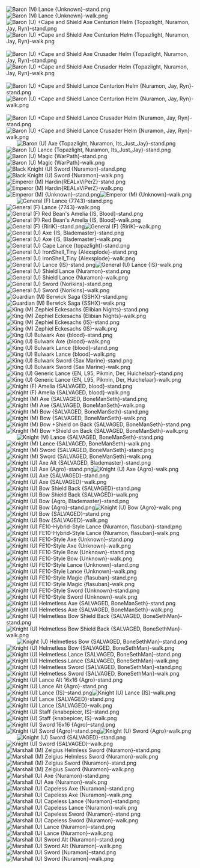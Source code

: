 ![Baron (M) Lance {Unknown}-stand.png](https://raw.githubusercontent.com/Klokinator/FE-Repo/main/Map%20Sprites/Infantry%20-%20Knights,%20Generals,%20Armors/Baron%20(M)%20Lance%20%7BUnknown%7D-stand.png "Baron (M) Lance {Unknown}-stand.png")![Baron (M) Lance {Unknown}-walk.png](https://raw.githubusercontent.com/Klokinator/FE-Repo/main/Map%20Sprites/Infantry%20-%20Knights,%20Generals,%20Armors/Baron%20(M)%20Lance%20%7BUnknown%7D-walk.png "Baron (M) Lance {Unknown}-walk.png")&emsp;&emsp;![Baron (U) +Cape and Shield Axe Centurion Helm {Topazlight, Nuramon, Jay, Ryn}-stand.png](https://raw.githubusercontent.com/Klokinator/FE-Repo/main/Map%20Sprites/Infantry%20-%20Knights,%20Generals,%20Armors/Baron%20(U)%20%2BCape%20and%20Shield%20Axe%20Centurion%20Helm%20%7BTopazlight,%20Nuramon,%20Jay,%20Ryn%7D-stand.png "Baron (U) +Cape and Shield Axe Centurion Helm {Topazlight, Nuramon, Jay, Ryn}-stand.png")![Baron (U) +Cape and Shield Axe Centurion Helm {Topazlight, Nuramon, Jay, Ryn}-walk.png](https://raw.githubusercontent.com/Klokinator/FE-Repo/main/Map%20Sprites/Infantry%20-%20Knights,%20Generals,%20Armors/Baron%20(U)%20%2BCape%20and%20Shield%20Axe%20Centurion%20Helm%20%7BTopazlight,%20Nuramon,%20Jay,%20Ryn%7D-walk.png "Baron (U) +Cape and Shield Axe Centurion Helm {Topazlight, Nuramon, Jay, Ryn}-walk.png")&emsp;&emsp;![Baron (U) +Cape and Shield Axe Crusader Helm {Topazlight, Nuramon, Jay, Ryn}-stand.png](https://raw.githubusercontent.com/Klokinator/FE-Repo/main/Map%20Sprites/Infantry%20-%20Knights,%20Generals,%20Armors/Baron%20(U)%20%2BCape%20and%20Shield%20Axe%20Crusader%20Helm%20%7BTopazlight,%20Nuramon,%20Jay,%20Ryn%7D-stand.png "Baron (U) +Cape and Shield Axe Crusader Helm {Topazlight, Nuramon, Jay, Ryn}-stand.png")![Baron (U) +Cape and Shield Axe Crusader Helm {Topazlight, Nuramon, Jay, Ryn}-walk.png](https://raw.githubusercontent.com/Klokinator/FE-Repo/main/Map%20Sprites/Infantry%20-%20Knights,%20Generals,%20Armors/Baron%20(U)%20%2BCape%20and%20Shield%20Axe%20Crusader%20Helm%20%7BTopazlight,%20Nuramon,%20Jay,%20Ryn%7D-walk.png "Baron (U) +Cape and Shield Axe Crusader Helm {Topazlight, Nuramon, Jay, Ryn}-walk.png")&emsp;&emsp;![Baron (U) +Cape and Shield Lance Centurion Helm {Nuramon, Jay, Ryn}-stand.png](https://raw.githubusercontent.com/Klokinator/FE-Repo/main/Map%20Sprites/Infantry%20-%20Knights,%20Generals,%20Armors/Baron%20(U)%20%2BCape%20and%20Shield%20Lance%20Centurion%20Helm%20%7BNuramon,%20Jay,%20Ryn%7D-stand.png "Baron (U) +Cape and Shield Lance Centurion Helm {Nuramon, Jay, Ryn}-stand.png")![Baron (U) +Cape and Shield Lance Centurion Helm {Nuramon, Jay, Ryn}-walk.png](https://raw.githubusercontent.com/Klokinator/FE-Repo/main/Map%20Sprites/Infantry%20-%20Knights,%20Generals,%20Armors/Baron%20(U)%20%2BCape%20and%20Shield%20Lance%20Centurion%20Helm%20%7BNuramon,%20Jay,%20Ryn%7D-walk.png "Baron (U) +Cape and Shield Lance Centurion Helm {Nuramon, Jay, Ryn}-walk.png")&emsp;&emsp;![Baron (U) +Cape and Shield Lance Crusader Helm {Nuramon, Jay, Ryn}-stand.png](https://raw.githubusercontent.com/Klokinator/FE-Repo/main/Map%20Sprites/Infantry%20-%20Knights,%20Generals,%20Armors/Baron%20(U)%20%2BCape%20and%20Shield%20Lance%20Crusader%20Helm%20%7BNuramon,%20Jay,%20Ryn%7D-stand.png "Baron (U) +Cape and Shield Lance Crusader Helm {Nuramon, Jay, Ryn}-stand.png")![Baron (U) +Cape and Shield Lance Crusader Helm {Nuramon, Jay, Ryn}-walk.png](https://raw.githubusercontent.com/Klokinator/FE-Repo/main/Map%20Sprites/Infantry%20-%20Knights,%20Generals,%20Armors/Baron%20(U)%20%2BCape%20and%20Shield%20Lance%20Crusader%20Helm%20%7BNuramon,%20Jay,%20Ryn%7D-walk.png "Baron (U) +Cape and Shield Lance Crusader Helm {Nuramon, Jay, Ryn}-walk.png")&emsp;&emsp;![Baron (U) Axe {Topazlight, Nuramon, Its_Just_Jay}-stand.png](https://raw.githubusercontent.com/Klokinator/FE-Repo/main/Map%20Sprites/Infantry%20-%20Knights,%20Generals,%20Armors/Baron%20(U)%20Axe%20%7BTopazlight,%20Nuramon,%20Its_Just_Jay%7D-stand.png "Baron (U) Axe {Topazlight, Nuramon, Its_Just_Jay}-stand.png")![Baron (U) Lance {Topazlight, Nuramon, Its_Just_Jay}-stand.png](https://raw.githubusercontent.com/Klokinator/FE-Repo/main/Map%20Sprites/Infantry%20-%20Knights,%20Generals,%20Armors/Baron%20(U)%20Lance%20%7BTopazlight,%20Nuramon,%20Its_Just_Jay%7D-stand.png "Baron (U) Lance {Topazlight, Nuramon, Its_Just_Jay}-stand.png")&emsp;&emsp;![Baron (U) Magic {WarPath}-stand.png](https://raw.githubusercontent.com/Klokinator/FE-Repo/main/Map%20Sprites/Infantry%20-%20Knights,%20Generals,%20Armors/Baron%20(U)%20Magic%20%7BWarPath%7D-stand.png "Baron (U) Magic {WarPath}-stand.png")![Baron (U) Magic {WarPath}-walk.png](https://raw.githubusercontent.com/Klokinator/FE-Repo/main/Map%20Sprites/Infantry%20-%20Knights,%20Generals,%20Armors/Baron%20(U)%20Magic%20%7BWarPath%7D-walk.png "Baron (U) Magic {WarPath}-walk.png")&emsp;&emsp;![Black Knight (U) Sword {Nuramon}-stand.png](https://raw.githubusercontent.com/Klokinator/FE-Repo/main/Map%20Sprites/Infantry%20-%20Knights,%20Generals,%20Armors/Black%20Knight%20(U)%20Sword%20%7BNuramon%7D-stand.png "Black Knight (U) Sword {Nuramon}-stand.png")![Black Knight (U) Sword {Nuramon}-walk.png](https://raw.githubusercontent.com/Klokinator/FE-Repo/main/Map%20Sprites/Infantry%20-%20Knights,%20Generals,%20Armors/Black%20Knight%20(U)%20Sword%20%7BNuramon%7D-walk.png "Black Knight (U) Sword {Nuramon}-walk.png")&emsp;&emsp;![Emperor (M) Hardin{REALxViPerZ}-stand.png](https://raw.githubusercontent.com/Klokinator/FE-Repo/main/Map%20Sprites/Infantry%20-%20Knights,%20Generals,%20Armors/Emperor%20(M)%20Hardin%7BREALxViPerZ%7D-stand.png "Emperor (M) Hardin{REALxViPerZ}-stand.png")![Emperor (M) Hardin{REALxViPerZ}-walk.png](https://raw.githubusercontent.com/Klokinator/FE-Repo/main/Map%20Sprites/Infantry%20-%20Knights,%20Generals,%20Armors/Emperor%20(M)%20Hardin%7BREALxViPerZ%7D-walk.png "Emperor (M) Hardin{REALxViPerZ}-walk.png")&emsp;&emsp;![Emperor (M) {Unknown}-stand.png](https://raw.githubusercontent.com/Klokinator/FE-Repo/main/Map%20Sprites/Infantry%20-%20Knights,%20Generals,%20Armors/Emperor%20(M)%20%7BUnknown%7D-stand.png "Emperor (M) {Unknown}-stand.png")![Emperor (M) {Unknown}-walk.png](https://raw.githubusercontent.com/Klokinator/FE-Repo/main/Map%20Sprites/Infantry%20-%20Knights,%20Generals,%20Armors/Emperor%20(M)%20%7BUnknown%7D-walk.png "Emperor (M) {Unknown}-walk.png")&emsp;&emsp;![General (F) Lance {7743}-stand.png](https://raw.githubusercontent.com/Klokinator/FE-Repo/main/Map%20Sprites/Infantry%20-%20Knights,%20Generals,%20Armors/General%20(F)%20Lance%20%7B7743%7D-stand.png "General (F) Lance {7743}-stand.png")![General (F) Lance {7743}-walk.png](https://raw.githubusercontent.com/Klokinator/FE-Repo/main/Map%20Sprites/Infantry%20-%20Knights,%20Generals,%20Armors/General%20(F)%20Lance%20%7B7743%7D-walk.png "General (F) Lance {7743}-walk.png")&emsp;&emsp;![General (F) Red Bean's Amelia {IS, Blood}-stand.png](https://raw.githubusercontent.com/Klokinator/FE-Repo/main/Map%20Sprites/Infantry%20-%20Knights,%20Generals,%20Armors/General%20(F)%20Red%20Bean's%20Amelia%20%7BIS,%20Blood%7D-stand.png "General (F) Red Bean's Amelia {IS, Blood}-stand.png")![General (F) Red Bean's Amelia {IS, Blood}-walk.png](https://raw.githubusercontent.com/Klokinator/FE-Repo/main/Map%20Sprites/Infantry%20-%20Knights,%20Generals,%20Armors/General%20(F)%20Red%20Bean's%20Amelia%20%7BIS,%20Blood%7D-walk.png "General (F) Red Bean's Amelia {IS, Blood}-walk.png")&emsp;&emsp;![General (F) {RiriK}-stand.png](https://raw.githubusercontent.com/Klokinator/FE-Repo/main/Map%20Sprites/Infantry%20-%20Knights,%20Generals,%20Armors/General%20(F)%20%7BRiriK%7D-stand.png "General (F) {RiriK}-stand.png")![General (F) {RiriK}-walk.png](https://raw.githubusercontent.com/Klokinator/FE-Repo/main/Map%20Sprites/Infantry%20-%20Knights,%20Generals,%20Armors/General%20(F)%20%7BRiriK%7D-walk.png "General (F) {RiriK}-walk.png")&emsp;&emsp;![General (U) Axe {IS, Blademaster}-stand.png](https://raw.githubusercontent.com/Klokinator/FE-Repo/main/Map%20Sprites/Infantry%20-%20Knights,%20Generals,%20Armors/General%20(U)%20Axe%20%7BIS,%20Blademaster%7D-stand.png "General (U) Axe {IS, Blademaster}-stand.png")![General (U) Axe {IS, Blademaster}-walk.png](https://raw.githubusercontent.com/Klokinator/FE-Repo/main/Map%20Sprites/Infantry%20-%20Knights,%20Generals,%20Armors/General%20(U)%20Axe%20%7BIS,%20Blademaster%7D-walk.png "General (U) Axe {IS, Blademaster}-walk.png")&emsp;&emsp;![General (U) Cape Lance {topazlight}-stand.png](https://raw.githubusercontent.com/Klokinator/FE-Repo/main/Map%20Sprites/Infantry%20-%20Knights,%20Generals,%20Armors/General%20(U)%20Cape%20Lance%20%7Btopazlight%7D-stand.png "General (U) Cape Lance {topazlight}-stand.png")![General (U) IronShell_Tiny {Alexsplode}-stand.png](https://raw.githubusercontent.com/Klokinator/FE-Repo/main/Map%20Sprites/Infantry%20-%20Knights,%20Generals,%20Armors/General%20(U)%20IronShell_Tiny%20%7BAlexsplode%7D-stand.png "General (U) IronShell_Tiny {Alexsplode}-stand.png")![General (U) IronShell_Tiny {Alexsplode}-walk.png](https://raw.githubusercontent.com/Klokinator/FE-Repo/main/Map%20Sprites/Infantry%20-%20Knights,%20Generals,%20Armors/General%20(U)%20IronShell_Tiny%20%7BAlexsplode%7D-walk.png "General (U) IronShell_Tiny {Alexsplode}-walk.png")&emsp;&emsp;![General (U) Lance {IS}-stand.png](https://raw.githubusercontent.com/Klokinator/FE-Repo/main/Map%20Sprites/Infantry%20-%20Knights,%20Generals,%20Armors/General%20(U)%20Lance%20%7BIS%7D-stand.png "General (U) Lance {IS}-stand.png")![General (U) Lance {IS}-walk.png](https://raw.githubusercontent.com/Klokinator/FE-Repo/main/Map%20Sprites/Infantry%20-%20Knights,%20Generals,%20Armors/General%20(U)%20Lance%20%7BIS%7D-walk.png "General (U) Lance {IS}-walk.png")&emsp;&emsp;![General (U) Shield Lance {Nuramon}-stand.png](https://raw.githubusercontent.com/Klokinator/FE-Repo/main/Map%20Sprites/Infantry%20-%20Knights,%20Generals,%20Armors/General%20(U)%20Shield%20Lance%20%7BNuramon%7D-stand.png "General (U) Shield Lance {Nuramon}-stand.png")![General (U) Shield Lance {Nuramon}-walk.png](https://raw.githubusercontent.com/Klokinator/FE-Repo/main/Map%20Sprites/Infantry%20-%20Knights,%20Generals,%20Armors/General%20(U)%20Shield%20Lance%20%7BNuramon%7D-walk.png "General (U) Shield Lance {Nuramon}-walk.png")&emsp;&emsp;![General (U) Sword {Norikins}-stand.png](https://raw.githubusercontent.com/Klokinator/FE-Repo/main/Map%20Sprites/Infantry%20-%20Knights,%20Generals,%20Armors/General%20(U)%20Sword%20%7BNorikins%7D-stand.png "General (U) Sword {Norikins}-stand.png")![General (U) Sword {Norikins}-walk.png](https://raw.githubusercontent.com/Klokinator/FE-Repo/main/Map%20Sprites/Infantry%20-%20Knights,%20Generals,%20Armors/General%20(U)%20Sword%20%7BNorikins%7D-walk.png "General (U) Sword {Norikins}-walk.png")&emsp;&emsp;![Guardian (M) Berwick Saga {SSHX}-stand.png](https://raw.githubusercontent.com/Klokinator/FE-Repo/main/Map%20Sprites/Infantry%20-%20Knights,%20Generals,%20Armors/Guardian%20(M)%20Berwick%20Saga%20%7BSSHX%7D-stand.png "Guardian (M) Berwick Saga {SSHX}-stand.png")![Guardian (M) Berwick Saga {SSHX}-walk.png](https://raw.githubusercontent.com/Klokinator/FE-Repo/main/Map%20Sprites/Infantry%20-%20Knights,%20Generals,%20Armors/Guardian%20(M)%20Berwick%20Saga%20%7BSSHX%7D-walk.png "Guardian (M) Berwick Saga {SSHX}-walk.png")&emsp;&emsp;![King (M) Zephiel Eckesachs {Elibian Nights}-stand.png](https://raw.githubusercontent.com/Klokinator/FE-Repo/main/Map%20Sprites/Infantry%20-%20Knights,%20Generals,%20Armors/King%20(M)%20Zephiel%20Eckesachs%20%7BElibian%20Nights%7D-stand.png "King (M) Zephiel Eckesachs {Elibian Nights}-stand.png")![King (M) Zephiel Eckesachs {Elibian Nights}-walk.png](https://raw.githubusercontent.com/Klokinator/FE-Repo/main/Map%20Sprites/Infantry%20-%20Knights,%20Generals,%20Armors/King%20(M)%20Zephiel%20Eckesachs%20%7BElibian%20Nights%7D-walk.png "King (M) Zephiel Eckesachs {Elibian Nights}-walk.png")&emsp;&emsp;![King (M) Zephiel Eckesachs {IS}-stand.png](https://raw.githubusercontent.com/Klokinator/FE-Repo/main/Map%20Sprites/Infantry%20-%20Knights,%20Generals,%20Armors/King%20(M)%20Zephiel%20Eckesachs%20%7BIS%7D-stand.png "King (M) Zephiel Eckesachs {IS}-stand.png")![King (M) Zephiel Eckesachs {IS}-walk.png](https://raw.githubusercontent.com/Klokinator/FE-Repo/main/Map%20Sprites/Infantry%20-%20Knights,%20Generals,%20Armors/King%20(M)%20Zephiel%20Eckesachs%20%7BIS%7D-walk.png "King (M) Zephiel Eckesachs {IS}-walk.png")&emsp;&emsp;![King (U) Bulwark Axe {blood}-stand.png](https://raw.githubusercontent.com/Klokinator/FE-Repo/main/Map%20Sprites/Infantry%20-%20Knights,%20Generals,%20Armors/King%20(U)%20Bulwark%20Axe%20%7Bblood%7D-stand.png "King (U) Bulwark Axe {blood}-stand.png")![King (U) Bulwark Axe {blood}-walk.png](https://raw.githubusercontent.com/Klokinator/FE-Repo/main/Map%20Sprites/Infantry%20-%20Knights,%20Generals,%20Armors/King%20(U)%20Bulwark%20Axe%20%7Bblood%7D-walk.png "King (U) Bulwark Axe {blood}-walk.png")&emsp;&emsp;![King (U) Bulwark Lance {blood}-stand.png](https://raw.githubusercontent.com/Klokinator/FE-Repo/main/Map%20Sprites/Infantry%20-%20Knights,%20Generals,%20Armors/King%20(U)%20Bulwark%20Lance%20%7Bblood%7D-stand.png "King (U) Bulwark Lance {blood}-stand.png")![King (U) Bulwark Lance {blood}-walk.png](https://raw.githubusercontent.com/Klokinator/FE-Repo/main/Map%20Sprites/Infantry%20-%20Knights,%20Generals,%20Armors/King%20(U)%20Bulwark%20Lance%20%7Bblood%7D-walk.png "King (U) Bulwark Lance {blood}-walk.png")&emsp;&emsp;![King (U) Bulwark Sword {Sax Marine}-stand.png](https://raw.githubusercontent.com/Klokinator/FE-Repo/main/Map%20Sprites/Infantry%20-%20Knights,%20Generals,%20Armors/King%20(U)%20Bulwark%20Sword%20%7BSax%20Marine%7D-stand.png "King (U) Bulwark Sword {Sax Marine}-stand.png")![King (U) Bulwark Sword {Sax Marine}-walk.png](https://raw.githubusercontent.com/Klokinator/FE-Repo/main/Map%20Sprites/Infantry%20-%20Knights,%20Generals,%20Armors/King%20(U)%20Bulwark%20Sword%20%7BSax%20Marine%7D-walk.png "King (U) Bulwark Sword {Sax Marine}-walk.png")&emsp;&emsp;![King (U) Generic Lance {EN, L95, Pikmin, Der, Huichelaar}-stand.png](https://raw.githubusercontent.com/Klokinator/FE-Repo/main/Map%20Sprites/Infantry%20-%20Knights,%20Generals,%20Armors/King%20(U)%20Generic%20Lance%20%7BEN,%20L95,%20Pikmin,%20Der,%20Huichelaar%7D-stand.png "King (U) Generic Lance {EN, L95, Pikmin, Der, Huichelaar}-stand.png")![King (U) Generic Lance {EN, L95, Pikmin, Der, Huichelaar}-walk.png](https://raw.githubusercontent.com/Klokinator/FE-Repo/main/Map%20Sprites/Infantry%20-%20Knights,%20Generals,%20Armors/King%20(U)%20Generic%20Lance%20%7BEN,%20L95,%20Pikmin,%20Der,%20Huichelaar%7D-walk.png "King (U) Generic Lance {EN, L95, Pikmin, Der, Huichelaar}-walk.png")&emsp;&emsp;![Knight (F) Amelia {SALVAGED, blood}-stand.png](https://raw.githubusercontent.com/Klokinator/FE-Repo/main/Map%20Sprites/Infantry%20-%20Knights,%20Generals,%20Armors/Knight%20(F)%20Amelia%20%7BSALVAGED,%20blood%7D-stand.png "Knight (F) Amelia {SALVAGED, blood}-stand.png")![Knight (F) Amelia {SALVAGED, blood}-walk.png](https://raw.githubusercontent.com/Klokinator/FE-Repo/main/Map%20Sprites/Infantry%20-%20Knights,%20Generals,%20Armors/Knight%20(F)%20Amelia%20%7BSALVAGED,%20blood%7D-walk.png "Knight (F) Amelia {SALVAGED, blood}-walk.png")&emsp;&emsp;![Knight (M) Axe  {SALVAGED, BoneManSeth}-stand.png](https://raw.githubusercontent.com/Klokinator/FE-Repo/main/Map%20Sprites/Infantry%20-%20Knights,%20Generals,%20Armors/Knight%20(M)%20Axe%20%20%7BSALVAGED,%20BoneManSeth%7D-stand.png "Knight (M) Axe  {SALVAGED, BoneManSeth}-stand.png")![Knight (M) Axe  {SALVAGED, BoneManSeth}-walk.png](https://raw.githubusercontent.com/Klokinator/FE-Repo/main/Map%20Sprites/Infantry%20-%20Knights,%20Generals,%20Armors/Knight%20(M)%20Axe%20%20%7BSALVAGED,%20BoneManSeth%7D-walk.png "Knight (M) Axe  {SALVAGED, BoneManSeth}-walk.png")&emsp;&emsp;![Knight (M) Bow  {SALVAGED, BoneManSeth}-stand.png](https://raw.githubusercontent.com/Klokinator/FE-Repo/main/Map%20Sprites/Infantry%20-%20Knights,%20Generals,%20Armors/Knight%20(M)%20Bow%20%20%7BSALVAGED,%20BoneManSeth%7D-stand.png "Knight (M) Bow  {SALVAGED, BoneManSeth}-stand.png")![Knight (M) Bow  {SALVAGED, BoneManSeth}-walk.png](https://raw.githubusercontent.com/Klokinator/FE-Repo/main/Map%20Sprites/Infantry%20-%20Knights,%20Generals,%20Armors/Knight%20(M)%20Bow%20%20%7BSALVAGED,%20BoneManSeth%7D-walk.png "Knight (M) Bow  {SALVAGED, BoneManSeth}-walk.png")&emsp;&emsp;![Knight (M) Bow +Shield on Back  {SALVAGED, BoneManSeth}-stand.png](https://raw.githubusercontent.com/Klokinator/FE-Repo/main/Map%20Sprites/Infantry%20-%20Knights,%20Generals,%20Armors/Knight%20(M)%20Bow%20%2BShield%20on%20Back%20%20%7BSALVAGED,%20BoneManSeth%7D-stand.png "Knight (M) Bow +Shield on Back  {SALVAGED, BoneManSeth}-stand.png")![Knight (M) Bow +Shield on Back  {SALVAGED, BoneManSeth}-walk.png](https://raw.githubusercontent.com/Klokinator/FE-Repo/main/Map%20Sprites/Infantry%20-%20Knights,%20Generals,%20Armors/Knight%20(M)%20Bow%20%2BShield%20on%20Back%20%20%7BSALVAGED,%20BoneManSeth%7D-walk.png "Knight (M) Bow +Shield on Back  {SALVAGED, BoneManSeth}-walk.png")&emsp;&emsp;![Knight (M) Lance  {SALVAGED, BoneManSeth}-stand.png](https://raw.githubusercontent.com/Klokinator/FE-Repo/main/Map%20Sprites/Infantry%20-%20Knights,%20Generals,%20Armors/Knight%20(M)%20Lance%20%20%7BSALVAGED,%20BoneManSeth%7D-stand.png "Knight (M) Lance  {SALVAGED, BoneManSeth}-stand.png")![Knight (M) Lance  {SALVAGED, BoneManSeth}-walk.png](https://raw.githubusercontent.com/Klokinator/FE-Repo/main/Map%20Sprites/Infantry%20-%20Knights,%20Generals,%20Armors/Knight%20(M)%20Lance%20%20%7BSALVAGED,%20BoneManSeth%7D-walk.png "Knight (M) Lance  {SALVAGED, BoneManSeth}-walk.png")&emsp;&emsp;![Knight (M) Sword  {SALVAGED, BoneManSeth}-stand.png](https://raw.githubusercontent.com/Klokinator/FE-Repo/main/Map%20Sprites/Infantry%20-%20Knights,%20Generals,%20Armors/Knight%20(M)%20Sword%20%20%7BSALVAGED,%20BoneManSeth%7D-stand.png "Knight (M) Sword  {SALVAGED, BoneManSeth}-stand.png")![Knight (M) Sword  {SALVAGED, BoneManSeth}-walk.png](https://raw.githubusercontent.com/Klokinator/FE-Repo/main/Map%20Sprites/Infantry%20-%20Knights,%20Generals,%20Armors/Knight%20(M)%20Sword%20%20%7BSALVAGED,%20BoneManSeth%7D-walk.png "Knight (M) Sword  {SALVAGED, BoneManSeth}-walk.png")&emsp;&emsp;![Knight (U) Axe Alt {SALVAGED, Blademaster}-stand.png](https://raw.githubusercontent.com/Klokinator/FE-Repo/main/Map%20Sprites/Infantry%20-%20Knights,%20Generals,%20Armors/Knight%20(U)%20Axe%20Alt%20%7BSALVAGED,%20Blademaster%7D-stand.png "Knight (U) Axe Alt {SALVAGED, Blademaster}-stand.png")![Knight (U) Axe {Agro}-stand.png](https://raw.githubusercontent.com/Klokinator/FE-Repo/main/Map%20Sprites/Infantry%20-%20Knights,%20Generals,%20Armors/Knight%20(U)%20Axe%20%7BAgro%7D-stand.png "Knight (U) Axe {Agro}-stand.png")![Knight (U) Axe {Agro}-walk.png](https://raw.githubusercontent.com/Klokinator/FE-Repo/main/Map%20Sprites/Infantry%20-%20Knights,%20Generals,%20Armors/Knight%20(U)%20Axe%20%7BAgro%7D-walk.png "Knight (U) Axe {Agro}-walk.png")&emsp;&emsp;![Knight (U) Axe {SALVAGED}-stand.png](https://raw.githubusercontent.com/Klokinator/FE-Repo/main/Map%20Sprites/Infantry%20-%20Knights,%20Generals,%20Armors/Knight%20(U)%20Axe%20%7BSALVAGED%7D-stand.png "Knight (U) Axe {SALVAGED}-stand.png")![Knight (U) Axe {SALVAGED}-walk.png](https://raw.githubusercontent.com/Klokinator/FE-Repo/main/Map%20Sprites/Infantry%20-%20Knights,%20Generals,%20Armors/Knight%20(U)%20Axe%20%7BSALVAGED%7D-walk.png "Knight (U) Axe {SALVAGED}-walk.png")&emsp;&emsp;![Knight (U) Bow Shield Back {SALVAGED}-stand.png](https://raw.githubusercontent.com/Klokinator/FE-Repo/main/Map%20Sprites/Infantry%20-%20Knights,%20Generals,%20Armors/Knight%20(U)%20Bow%20Shield%20Back%20%7BSALVAGED%7D-stand.png "Knight (U) Bow Shield Back {SALVAGED}-stand.png")![Knight (U) Bow Shield Back {SALVAGED}-walk.png](https://raw.githubusercontent.com/Klokinator/FE-Repo/main/Map%20Sprites/Infantry%20-%20Knights,%20Generals,%20Armors/Knight%20(U)%20Bow%20Shield%20Back%20%7BSALVAGED%7D-walk.png "Knight (U) Bow Shield Back {SALVAGED}-walk.png")&emsp;&emsp;![Knight (U) Bow {Agro, Blademaster}-stand.png](https://raw.githubusercontent.com/Klokinator/FE-Repo/main/Map%20Sprites/Infantry%20-%20Knights,%20Generals,%20Armors/Knight%20(U)%20Bow%20%7BAgro,%20Blademaster%7D-stand.png "Knight (U) Bow {Agro, Blademaster}-stand.png")![Knight (U) Bow {Agro}-stand.png](https://raw.githubusercontent.com/Klokinator/FE-Repo/main/Map%20Sprites/Infantry%20-%20Knights,%20Generals,%20Armors/Knight%20(U)%20Bow%20%7BAgro%7D-stand.png "Knight (U) Bow {Agro}-stand.png")![Knight (U) Bow {Agro}-walk.png](https://raw.githubusercontent.com/Klokinator/FE-Repo/main/Map%20Sprites/Infantry%20-%20Knights,%20Generals,%20Armors/Knight%20(U)%20Bow%20%7BAgro%7D-walk.png "Knight (U) Bow {Agro}-walk.png")&emsp;&emsp;![Knight (U) Bow {SALVAGED}-stand.png](https://raw.githubusercontent.com/Klokinator/FE-Repo/main/Map%20Sprites/Infantry%20-%20Knights,%20Generals,%20Armors/Knight%20(U)%20Bow%20%7BSALVAGED%7D-stand.png "Knight (U) Bow {SALVAGED}-stand.png")![Knight (U) Bow {SALVAGED}-walk.png](https://raw.githubusercontent.com/Klokinator/FE-Repo/main/Map%20Sprites/Infantry%20-%20Knights,%20Generals,%20Armors/Knight%20(U)%20Bow%20%7BSALVAGED%7D-walk.png "Knight (U) Bow {SALVAGED}-walk.png")&emsp;&emsp;![Knight (U) FE10-Hybrid-Style Lance {Nuramon, flasuban}-stand.png](https://raw.githubusercontent.com/Klokinator/FE-Repo/main/Map%20Sprites/Infantry%20-%20Knights,%20Generals,%20Armors/Knight%20(U)%20FE10-Hybrid-Style%20Lance%20%7BNuramon,%20flasuban%7D-stand.png "Knight (U) FE10-Hybrid-Style Lance {Nuramon, flasuban}-stand.png")![Knight (U) FE10-Hybrid-Style Lance {Nuramon, flasuban}-walk.png](https://raw.githubusercontent.com/Klokinator/FE-Repo/main/Map%20Sprites/Infantry%20-%20Knights,%20Generals,%20Armors/Knight%20(U)%20FE10-Hybrid-Style%20Lance%20%7BNuramon,%20flasuban%7D-walk.png "Knight (U) FE10-Hybrid-Style Lance {Nuramon, flasuban}-walk.png")![Knight (U) FE10-Style Axe {Unknown}-stand.png](https://raw.githubusercontent.com/Klokinator/FE-Repo/main/Map%20Sprites/Infantry%20-%20Knights,%20Generals,%20Armors/Knight%20(U)%20FE10-Style%20Axe%20%7BUnknown%7D-stand.png "Knight (U) FE10-Style Axe {Unknown}-stand.png")![Knight (U) FE10-Style Axe {Unknown}-walk.png](https://raw.githubusercontent.com/Klokinator/FE-Repo/main/Map%20Sprites/Infantry%20-%20Knights,%20Generals,%20Armors/Knight%20(U)%20FE10-Style%20Axe%20%7BUnknown%7D-walk.png "Knight (U) FE10-Style Axe {Unknown}-walk.png")![Knight (U) FE10-Style Bow {Unknown}-stand.png](https://raw.githubusercontent.com/Klokinator/FE-Repo/main/Map%20Sprites/Infantry%20-%20Knights,%20Generals,%20Armors/Knight%20(U)%20FE10-Style%20Bow%20%7BUnknown%7D-stand.png "Knight (U) FE10-Style Bow {Unknown}-stand.png")![Knight (U) FE10-Style Bow {Unknown}-walk.png](https://raw.githubusercontent.com/Klokinator/FE-Repo/main/Map%20Sprites/Infantry%20-%20Knights,%20Generals,%20Armors/Knight%20(U)%20FE10-Style%20Bow%20%7BUnknown%7D-walk.png "Knight (U) FE10-Style Bow {Unknown}-walk.png")![Knight (U) FE10-Style Lance {Unknown}-stand.png](https://raw.githubusercontent.com/Klokinator/FE-Repo/main/Map%20Sprites/Infantry%20-%20Knights,%20Generals,%20Armors/Knight%20(U)%20FE10-Style%20Lance%20%7BUnknown%7D-stand.png "Knight (U) FE10-Style Lance {Unknown}-stand.png")![Knight (U) FE10-Style Lance {Unknown}-walk.png](https://raw.githubusercontent.com/Klokinator/FE-Repo/main/Map%20Sprites/Infantry%20-%20Knights,%20Generals,%20Armors/Knight%20(U)%20FE10-Style%20Lance%20%7BUnknown%7D-walk.png "Knight (U) FE10-Style Lance {Unknown}-walk.png")![Knight (U) FE10-Style Magic {flasuban}-stand.png](https://raw.githubusercontent.com/Klokinator/FE-Repo/main/Map%20Sprites/Infantry%20-%20Knights,%20Generals,%20Armors/Knight%20(U)%20FE10-Style%20Magic%20%7Bflasuban%7D-stand.png "Knight (U) FE10-Style Magic {flasuban}-stand.png")![Knight (U) FE10-Style Magic {flasuban}-walk.png](https://raw.githubusercontent.com/Klokinator/FE-Repo/main/Map%20Sprites/Infantry%20-%20Knights,%20Generals,%20Armors/Knight%20(U)%20FE10-Style%20Magic%20%7Bflasuban%7D-walk.png "Knight (U) FE10-Style Magic {flasuban}-walk.png")![Knight (U) FE10-Style Sword {Unknown}-stand.png](https://raw.githubusercontent.com/Klokinator/FE-Repo/main/Map%20Sprites/Infantry%20-%20Knights,%20Generals,%20Armors/Knight%20(U)%20FE10-Style%20Sword%20%7BUnknown%7D-stand.png "Knight (U) FE10-Style Sword {Unknown}-stand.png")![Knight (U) FE10-Style Sword {Unknown}-walk.png](https://raw.githubusercontent.com/Klokinator/FE-Repo/main/Map%20Sprites/Infantry%20-%20Knights,%20Generals,%20Armors/Knight%20(U)%20FE10-Style%20Sword%20%7BUnknown%7D-walk.png "Knight (U) FE10-Style Sword {Unknown}-walk.png")&emsp;&emsp;![Knight (U) Helmetless Axe {SALVAGED, BoneManSeth}-stand.png](https://raw.githubusercontent.com/Klokinator/FE-Repo/main/Map%20Sprites/Infantry%20-%20Knights,%20Generals,%20Armors/Knight%20(U)%20Helmetless%20Axe%20%7BSALVAGED,%20BoneManSeth%7D-stand.png "Knight (U) Helmetless Axe {SALVAGED, BoneManSeth}-stand.png")![Knight (U) Helmetless Axe {SALVAGED, BoneManSeth}-walk.png](https://raw.githubusercontent.com/Klokinator/FE-Repo/main/Map%20Sprites/Infantry%20-%20Knights,%20Generals,%20Armors/Knight%20(U)%20Helmetless%20Axe%20%7BSALVAGED,%20BoneManSeth%7D-walk.png "Knight (U) Helmetless Axe {SALVAGED, BoneManSeth}-walk.png")&emsp;&emsp;![Knight (U) Helmetless Bow Shield Back {SALVAGED, BoneSethMan}-stand.png](https://raw.githubusercontent.com/Klokinator/FE-Repo/main/Map%20Sprites/Infantry%20-%20Knights,%20Generals,%20Armors/Knight%20(U)%20Helmetless%20Bow%20Shield%20Back%20%7BSALVAGED,%20BoneSethMan%7D-stand.png "Knight (U) Helmetless Bow Shield Back {SALVAGED, BoneSethMan}-stand.png")![Knight (U) Helmetless Bow Shield Back {SALVAGED, BoneSethMan}-walk.png](https://raw.githubusercontent.com/Klokinator/FE-Repo/main/Map%20Sprites/Infantry%20-%20Knights,%20Generals,%20Armors/Knight%20(U)%20Helmetless%20Bow%20Shield%20Back%20%7BSALVAGED,%20BoneSethMan%7D-walk.png "Knight (U) Helmetless Bow Shield Back {SALVAGED, BoneSethMan}-walk.png")&emsp;&emsp;![Knight (U) Helmetless Bow {SALVAGED, BoneSethMan}-stand.png](https://raw.githubusercontent.com/Klokinator/FE-Repo/main/Map%20Sprites/Infantry%20-%20Knights,%20Generals,%20Armors/Knight%20(U)%20Helmetless%20Bow%20%7BSALVAGED,%20BoneSethMan%7D-stand.png "Knight (U) Helmetless Bow {SALVAGED, BoneSethMan}-stand.png")![Knight (U) Helmetless Bow {SALVAGED, BoneSethMan}-walk.png](https://raw.githubusercontent.com/Klokinator/FE-Repo/main/Map%20Sprites/Infantry%20-%20Knights,%20Generals,%20Armors/Knight%20(U)%20Helmetless%20Bow%20%7BSALVAGED,%20BoneSethMan%7D-walk.png "Knight (U) Helmetless Bow {SALVAGED, BoneSethMan}-walk.png")&emsp;&emsp;![Knight (U) Helmetless Lance {SALVAGED, BoneSethMan}-stand.png](https://raw.githubusercontent.com/Klokinator/FE-Repo/main/Map%20Sprites/Infantry%20-%20Knights,%20Generals,%20Armors/Knight%20(U)%20Helmetless%20Lance%20%7BSALVAGED,%20BoneSethMan%7D-stand.png "Knight (U) Helmetless Lance {SALVAGED, BoneSethMan}-stand.png")![Knight (U) Helmetless Lance {SALVAGED, BoneSethMan}-walk.png](https://raw.githubusercontent.com/Klokinator/FE-Repo/main/Map%20Sprites/Infantry%20-%20Knights,%20Generals,%20Armors/Knight%20(U)%20Helmetless%20Lance%20%7BSALVAGED,%20BoneSethMan%7D-walk.png "Knight (U) Helmetless Lance {SALVAGED, BoneSethMan}-walk.png")&emsp;&emsp;![Knight (U) Helmetless Sword {SALVAGED, BoneSethMan}-stand.png](https://raw.githubusercontent.com/Klokinator/FE-Repo/main/Map%20Sprites/Infantry%20-%20Knights,%20Generals,%20Armors/Knight%20(U)%20Helmetless%20Sword%20%7BSALVAGED,%20BoneSethMan%7D-stand.png "Knight (U) Helmetless Sword {SALVAGED, BoneSethMan}-stand.png")![Knight (U) Helmetless Sword {SALVAGED, BoneSethMan}-walk.png](https://raw.githubusercontent.com/Klokinator/FE-Repo/main/Map%20Sprites/Infantry%20-%20Knights,%20Generals,%20Armors/Knight%20(U)%20Helmetless%20Sword%20%7BSALVAGED,%20BoneSethMan%7D-walk.png "Knight (U) Helmetless Sword {SALVAGED, BoneSethMan}-walk.png")&emsp;&emsp;![Knight (U) Lance Alt 16x16 {Agro}-stand.png](https://raw.githubusercontent.com/Klokinator/FE-Repo/main/Map%20Sprites/Infantry%20-%20Knights,%20Generals,%20Armors/Knight%20(U)%20Lance%20Alt%2016x16%20%7BAgro%7D-stand.png "Knight (U) Lance Alt 16x16 {Agro}-stand.png")![Knight (U) Lance Alt {Agro}-stand.png](https://raw.githubusercontent.com/Klokinator/FE-Repo/main/Map%20Sprites/Infantry%20-%20Knights,%20Generals,%20Armors/Knight%20(U)%20Lance%20Alt%20%7BAgro%7D-stand.png "Knight (U) Lance Alt {Agro}-stand.png")&emsp;&emsp;![Knight (U) Lance {IS}-stand.png](https://raw.githubusercontent.com/Klokinator/FE-Repo/main/Map%20Sprites/Infantry%20-%20Knights,%20Generals,%20Armors/Knight%20(U)%20Lance%20%7BIS%7D-stand.png "Knight (U) Lance {IS}-stand.png")![Knight (U) Lance {IS}-walk.png](https://raw.githubusercontent.com/Klokinator/FE-Repo/main/Map%20Sprites/Infantry%20-%20Knights,%20Generals,%20Armors/Knight%20(U)%20Lance%20%7BIS%7D-walk.png "Knight (U) Lance {IS}-walk.png")&emsp;&emsp;![Knight (U) Lance {SALVAGED}-stand.png](https://raw.githubusercontent.com/Klokinator/FE-Repo/main/Map%20Sprites/Infantry%20-%20Knights,%20Generals,%20Armors/Knight%20(U)%20Lance%20%7BSALVAGED%7D-stand.png "Knight (U) Lance {SALVAGED}-stand.png")![Knight (U) Lance {SALVAGED}-walk.png](https://raw.githubusercontent.com/Klokinator/FE-Repo/main/Map%20Sprites/Infantry%20-%20Knights,%20Generals,%20Armors/Knight%20(U)%20Lance%20%7BSALVAGED%7D-walk.png "Knight (U) Lance {SALVAGED}-walk.png")&emsp;&emsp;![Knight (U) Staff {knabepicer, IS}-stand.png](https://raw.githubusercontent.com/Klokinator/FE-Repo/main/Map%20Sprites/Infantry%20-%20Knights,%20Generals,%20Armors/Knight%20(U)%20Staff%20%7Bknabepicer,%20IS%7D-stand.png "Knight (U) Staff {knabepicer, IS}-stand.png")![Knight (U) Staff {knabepicer, IS}-walk.png](https://raw.githubusercontent.com/Klokinator/FE-Repo/main/Map%20Sprites/Infantry%20-%20Knights,%20Generals,%20Armors/Knight%20(U)%20Staff%20%7Bknabepicer,%20IS%7D-walk.png "Knight (U) Staff {knabepicer, IS}-walk.png")&emsp;&emsp;![Knight (U) Sword 16x16 {Agro}-stand.png](https://raw.githubusercontent.com/Klokinator/FE-Repo/main/Map%20Sprites/Infantry%20-%20Knights,%20Generals,%20Armors/Knight%20(U)%20Sword%2016x16%20%7BAgro%7D-stand.png "Knight (U) Sword 16x16 {Agro}-stand.png")![Knight (U) Sword {Agro}-stand.png](https://raw.githubusercontent.com/Klokinator/FE-Repo/main/Map%20Sprites/Infantry%20-%20Knights,%20Generals,%20Armors/Knight%20(U)%20Sword%20%7BAgro%7D-stand.png "Knight (U) Sword {Agro}-stand.png")![Knight (U) Sword {Agro}-walk.png](https://raw.githubusercontent.com/Klokinator/FE-Repo/main/Map%20Sprites/Infantry%20-%20Knights,%20Generals,%20Armors/Knight%20(U)%20Sword%20%7BAgro%7D-walk.png "Knight (U) Sword {Agro}-walk.png")&emsp;&emsp;![Knight (U) Sword {SALVAGED}-stand.png](https://raw.githubusercontent.com/Klokinator/FE-Repo/main/Map%20Sprites/Infantry%20-%20Knights,%20Generals,%20Armors/Knight%20(U)%20Sword%20%7BSALVAGED%7D-stand.png "Knight (U) Sword {SALVAGED}-stand.png")![Knight (U) Sword {SALVAGED}-walk.png](https://raw.githubusercontent.com/Klokinator/FE-Repo/main/Map%20Sprites/Infantry%20-%20Knights,%20Generals,%20Armors/Knight%20(U)%20Sword%20%7BSALVAGED%7D-walk.png "Knight (U) Sword {SALVAGED}-walk.png")&emsp;&emsp;![Marshall (M) Zelgius Helmless Sword {Nuramon}-stand.png](https://raw.githubusercontent.com/Klokinator/FE-Repo/main/Map%20Sprites/Infantry%20-%20Knights,%20Generals,%20Armors/Marshall%20(M)%20Zelgius%20Helmless%20Sword%20%7BNuramon%7D-stand.png "Marshall (M) Zelgius Helmless Sword {Nuramon}-stand.png")![Marshall (M) Zelgius Helmless Sword {Nuramon}-walk.png](https://raw.githubusercontent.com/Klokinator/FE-Repo/main/Map%20Sprites/Infantry%20-%20Knights,%20Generals,%20Armors/Marshall%20(M)%20Zelgius%20Helmless%20Sword%20%7BNuramon%7D-walk.png "Marshall (M) Zelgius Helmless Sword {Nuramon}-walk.png")&emsp;&emsp;![Marshall (M) Zelgius Sword {Nuramon}-stand.png](https://raw.githubusercontent.com/Klokinator/FE-Repo/main/Map%20Sprites/Infantry%20-%20Knights,%20Generals,%20Armors/Marshall%20(M)%20Zelgius%20Sword%20%7BNuramon%7D-stand.png "Marshall (M) Zelgius Sword {Nuramon}-stand.png")![Marshall (M) Zelgius Sword {Nuramon}-walk.png](https://raw.githubusercontent.com/Klokinator/FE-Repo/main/Map%20Sprites/Infantry%20-%20Knights,%20Generals,%20Armors/Marshall%20(M)%20Zelgius%20Sword%20%7BNuramon%7D-walk.png "Marshall (M) Zelgius Sword {Nuramon}-walk.png")&emsp;&emsp;![Marshall (U) Axe {Nuramon}-stand.png](https://raw.githubusercontent.com/Klokinator/FE-Repo/main/Map%20Sprites/Infantry%20-%20Knights,%20Generals,%20Armors/Marshall%20(U)%20Axe%20%7BNuramon%7D-stand.png "Marshall (U) Axe {Nuramon}-stand.png")![Marshall (U) Axe {Nuramon}-walk.png](https://raw.githubusercontent.com/Klokinator/FE-Repo/main/Map%20Sprites/Infantry%20-%20Knights,%20Generals,%20Armors/Marshall%20(U)%20Axe%20%7BNuramon%7D-walk.png "Marshall (U) Axe {Nuramon}-walk.png")&emsp;&emsp;![Marshall (U) Capeless Axe {Nuramon}-stand.png](https://raw.githubusercontent.com/Klokinator/FE-Repo/main/Map%20Sprites/Infantry%20-%20Knights,%20Generals,%20Armors/Marshall%20(U)%20Capeless%20Axe%20%7BNuramon%7D-stand.png "Marshall (U) Capeless Axe {Nuramon}-stand.png")![Marshall (U) Capeless Axe {Nuramon}-walk.png](https://raw.githubusercontent.com/Klokinator/FE-Repo/main/Map%20Sprites/Infantry%20-%20Knights,%20Generals,%20Armors/Marshall%20(U)%20Capeless%20Axe%20%7BNuramon%7D-walk.png "Marshall (U) Capeless Axe {Nuramon}-walk.png")&emsp;&emsp;![Marshall (U) Capeless Lance {Nuramon}-stand.png](https://raw.githubusercontent.com/Klokinator/FE-Repo/main/Map%20Sprites/Infantry%20-%20Knights,%20Generals,%20Armors/Marshall%20(U)%20Capeless%20Lance%20%7BNuramon%7D-stand.png "Marshall (U) Capeless Lance {Nuramon}-stand.png")![Marshall (U) Capeless Lance {Nuramon}-walk.png](https://raw.githubusercontent.com/Klokinator/FE-Repo/main/Map%20Sprites/Infantry%20-%20Knights,%20Generals,%20Armors/Marshall%20(U)%20Capeless%20Lance%20%7BNuramon%7D-walk.png "Marshall (U) Capeless Lance {Nuramon}-walk.png")&emsp;&emsp;![Marshall (U) Capeless Sword {Nuramon}-stand.png](https://raw.githubusercontent.com/Klokinator/FE-Repo/main/Map%20Sprites/Infantry%20-%20Knights,%20Generals,%20Armors/Marshall%20(U)%20Capeless%20Sword%20%7BNuramon%7D-stand.png "Marshall (U) Capeless Sword {Nuramon}-stand.png")![Marshall (U) Capeless Sword {Nuramon}-walk.png](https://raw.githubusercontent.com/Klokinator/FE-Repo/main/Map%20Sprites/Infantry%20-%20Knights,%20Generals,%20Armors/Marshall%20(U)%20Capeless%20Sword%20%7BNuramon%7D-walk.png "Marshall (U) Capeless Sword {Nuramon}-walk.png")&emsp;&emsp;![Marshall (U) Lance {Nuramon}-stand.png](https://raw.githubusercontent.com/Klokinator/FE-Repo/main/Map%20Sprites/Infantry%20-%20Knights,%20Generals,%20Armors/Marshall%20(U)%20Lance%20%7BNuramon%7D-stand.png "Marshall (U) Lance {Nuramon}-stand.png")![Marshall (U) Lance {Nuramon}-walk.png](https://raw.githubusercontent.com/Klokinator/FE-Repo/main/Map%20Sprites/Infantry%20-%20Knights,%20Generals,%20Armors/Marshall%20(U)%20Lance%20%7BNuramon%7D-walk.png "Marshall (U) Lance {Nuramon}-walk.png")&emsp;&emsp;![Marshall (U) Sword Alt {Nuramon}-stand.png](https://raw.githubusercontent.com/Klokinator/FE-Repo/main/Map%20Sprites/Infantry%20-%20Knights,%20Generals,%20Armors/Marshall%20(U)%20Sword%20Alt%20%7BNuramon%7D-stand.png "Marshall (U) Sword Alt {Nuramon}-stand.png")![Marshall (U) Sword Alt {Nuramon}-walk.png](https://raw.githubusercontent.com/Klokinator/FE-Repo/main/Map%20Sprites/Infantry%20-%20Knights,%20Generals,%20Armors/Marshall%20(U)%20Sword%20Alt%20%7BNuramon%7D-walk.png "Marshall (U) Sword Alt {Nuramon}-walk.png")&emsp;&emsp;![Marshall (U) Sword {Nuramon}-stand.png](https://raw.githubusercontent.com/Klokinator/FE-Repo/main/Map%20Sprites/Infantry%20-%20Knights,%20Generals,%20Armors/Marshall%20(U)%20Sword%20%7BNuramon%7D-stand.png "Marshall (U) Sword {Nuramon}-stand.png")![Marshall (U) Sword {Nuramon}-walk.png](https://raw.githubusercontent.com/Klokinator/FE-Repo/main/Map%20Sprites/Infantry%20-%20Knights,%20Generals,%20Armors/Marshall%20(U)%20Sword%20%7BNuramon%7D-walk.png "Marshall (U) Sword {Nuramon}-walk.png")